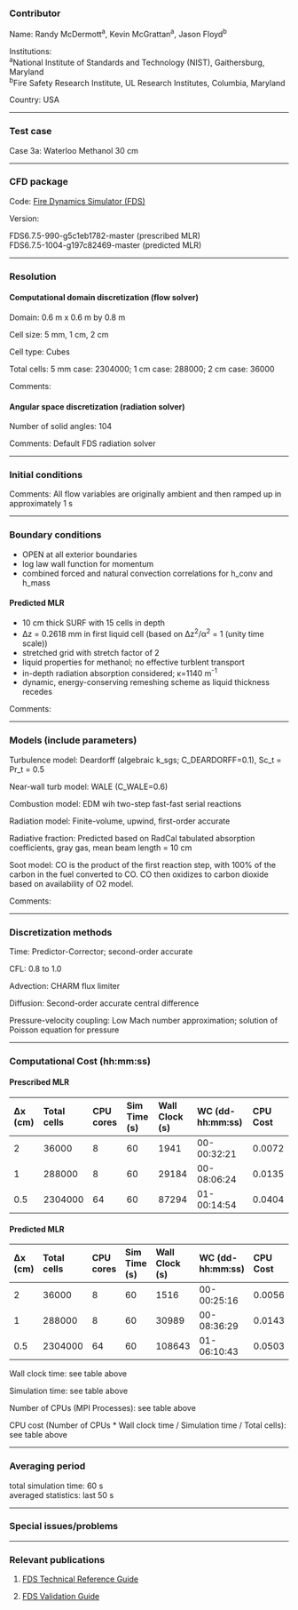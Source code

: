 
### Contributor
Name: Randy McDermott<sup>a</sup>, Kevin McGrattan<sup>a</sup>, Jason Floyd<sup>b</sup>

Institutions:  
<sup>a</sup>National Institute of Standards and Technology (NIST), Gaithersburg, Maryland  
<sup>b</sup>Fire Safety Research Institute, UL Research Institutes, Columbia, Maryland

Country: USA

------------------

### Test case

Case 3a: Waterloo Methanol 30 cm

------------------

### CFD package
Code: [Fire Dynamics Simulator (FDS)](https://github.com/firemodels/fds)

Version:

FDS6.7.5-990-g5c1eb1782-master (prescribed MLR)  
FDS6.7.5-1004-g197c82469-master (predicted MLR)

------------------

### Resolution

#### Computational domain discretization (flow solver)
Domain: 0.6 m x 0.6 m by 0.8 m

Cell size: 5 mm, 1 cm, 2 cm

Cell type: Cubes

Total cells: 5 mm case: 2304000; 1 cm case: 288000; 2 cm case: 36000

Comments:

#### Angular space discretization (radiation solver)
Number of solid angles: 104

Comments: Default FDS radiation solver

------------------

### Initial conditions
Comments: All flow variables are originally ambient and then ramped up in approximately 1 s

------------------

### Boundary conditions
* OPEN at all exterior boundaries  
* log law wall function for momentum  
* combined forced and natural convection correlations for h_conv and h_mass

#### Predicted MLR
* 10 cm thick SURF with 15 cells in depth  
* ∆z = 0.2618 mm in first liquid cell  (based on ∆z<sup>2</sup>/α<sup>2</sup> = 1 (unity time scale))
* stretched grid with stretch factor of 2  
* liquid properties for methanol; no effective turblent transport
* in-depth radiation absorption considered; κ=1140 m<sup>-1</sup>
* dynamic, energy-conserving remeshing scheme as liquid thickness recedes

Comments:

------------------

### Models (include parameters)
Turbulence model: Deardorff (algebraic k_sgs; C_DEARDORFF=0.1), Sc_t = Pr_t = 0.5

Near-wall turb model: WALE (C_WALE=0.6)

Combustion model: EDM wih two-step fast-fast serial reactions

Radiation model: Finite-volume, upwind, first-order accurate

Radiative fraction: Predicted based on RadCal tabulated absorption coefficients, gray gas, mean beam length = 10 cm

Soot model: CO is the product of the first reaction step, with 100% of the carbon in the fuel converted to CO. CO then oxidizes to carbon dioxide based on availability of O2 model.

Comments:

------------------

### Discretization methods
Time: Predictor-Corrector; second-order accurate

CFL: 0.8 to 1.0

Advection: CHARM flux limiter

Diffusion: Second-order accurate central difference

Pressure-velocity coupling: Low Mach number approximation; solution of Poisson equation for pressure

------------------

### Computational Cost (hh:mm:ss)

#### Prescribed MLR

| ∆x (cm) | Total cells | CPU cores | Sim Time (s) | Wall Clock (s) | WC (dd-hh:mm:ss) | CPU Cost |
| :-------| :-----------| :-------- | :----------- | :------------- | :------------ | :------- |
| 2       | 36000       | 8         | 60           | 1941           | 00-00:32:21   | 0.0072   |
| 1       | 288000      | 8         | 60           | 29184          | 00-08:06:24   | 0.0135   |
| 0.5     | 2304000     | 64        | 60           | 87294          | 01-00:14:54   | 0.0404   |

#### Predicted MLR

| ∆x (cm) | Total cells | CPU cores | Sim Time (s) | Wall Clock (s) | WC (dd-hh:mm:ss) | CPU Cost |
| :-------| :-----------| :-------- | :----------- | :------------- | :--------------- | :------- |
| 2       | 36000       | 8         | 60           | 1516           | 00-00:25:16      | 0.0056   |
| 1       | 288000      | 8         | 60           | 30989          | 00-08:36:29      | 0.0143   |
| 0.5     | 2304000     | 64        | 60           | 108643         | 01-06:10:43      | 0.0503   |


Wall clock time: see table above

Simulation time: see table above

Number of CPUs (MPI Processes): see table above

CPU cost (Number of CPUs * Wall clock time / Simulation time / Total cells): see table above

------------------

### Averaging period

total simulation time: 60 s  
averaged statistics: last 50 s

------------------

### Special issues/problems

------------------

### Relevant publications
1. [FDS Technical Reference Guide](https://github.com/firemodels/fds/releases)

2. [FDS Validation Guide](https://github.com/firemodels/fds/releases)

